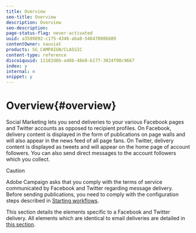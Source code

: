 ```yaml
---
title: Overview
seo-title: Overview
description: Overview
seo-description: 
page-status-flag: never-activated
uuid: a3589892-c175-4346-aba8-54647000b689
contentOwner: sauviat
products: SG_CAMPAIGN/CLASSIC
content-type: reference
discoiquuid: 11182d6b-a48b-48e8-b177-3024f90c9667
index: y
internal: n
snippet: y
---
```


# Overview{#overview}

Social Marketing lets you send deliveries to your various Facebook pages and Twitter accounts as opposed to recipient profiles. On Facebook, delivery content is displayed in the form of publications on page walls and will also appear in the news feed of all page fans. On Twitter, delivery content is displayed as tweets and will appear on the home page of account followers. You can also send direct messages to the account followers which you collect.

>[!CAUTION]
>
>Adobe Campaign asks that you comply with the terms of service communicated by Facebook and Twitter regarding message delivery.  
>Before sending publications, you need to comply with the configuration steps described in [Starting workflows](../../social/using/starting-workflows.md).

This section details the elements specific to a Facebook and Twitter delivery. All elements which are identical to email deliveries are detailed in [this section](../../delivery/using/about-email-channel.md). 
